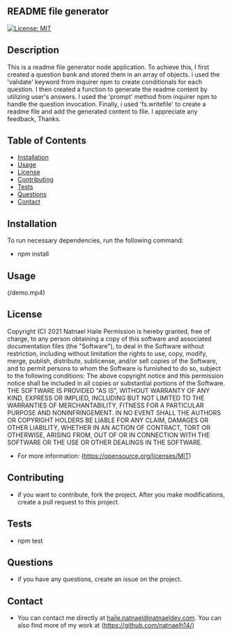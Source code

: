 
## README file generator
[![License: MIT](https://img.shields.io/badge/License-MIT-yellow.svg)](https://opensource.org/licenses/MIT)
## Description
This is a readme file generator node application. To achieve this, I first created a question bank and stored 
them in an array of objects. i used the 'validate' keyword from inquirer npm to create conditionals for each 
question. I then created a function to generate the readme content by utilizing user's answers. I used the 
'prompt' method from inquirer npm to handle the question invocation. Finally, i used 'fs.writefile' to create 
a readme file and add the generated content to file. I appreciate any feedback, Thanks.
## Table of Contents
* [Installation](#Installation)
* [Usage](#Usage)
* [License](#License)
* [Contributing](#Contribution)
* [Tests](#Tests)
* [Questions](#Questions)
* [Contact](#Contact)
## Installation

To run necessary dependencies, run the following command:

* npm install
## Usage
(/demo.mp4)
## License
Copyright (C) 2021 Natnael Haile
Permission is hereby granted, free of charge, to any person obtaining a copy of this software and associated documentation files (the "Software"), to deal in the Software without restriction, including without limitation the rights to use, copy, modify, merge, publish, distribute, sublicense, and/or sell copies of the Software, and to permit persons to whom the Software is furnished to do so, subject to the following conditions:
The above copyright notice and this permission notice shall be included in all copies or substantial portions of the Software.
THE SOFTWARE IS PROVIDED "AS IS", WITHOUT WARRANTY OF ANY KIND, EXPRESS OR IMPLIED, INCLUDING BUT NOT LIMITED TO THE WARRANTIES OF MERCHANTABILITY, FITNESS FOR A PARTICULAR PURPOSE AND NONINFRINGEMENT. IN NO EVENT SHALL THE AUTHORS OR COPYRIGHT HOLDERS BE LIABLE FOR ANY CLAIM, DAMAGES OR OTHER LIABILITY, WHETHER IN AN ACTION OF CONTRACT, TORT OR OTHERWISE, ARISING FROM, OUT OF OR IN CONNECTION WITH THE SOFTWARE OR THE USE OR OTHER DEALINGS IN THE SOFTWARE.
* For more information: (https://opensource.org/licenses/MIT)
## Contributing
* if you want to contribute, fork the project. After you make modifications, create a pull request to this project.
## Tests
* npm test
## Questions
* if you have any questions, create an issue on the project.
## Contact
* You can contact me directly at haile.natnael@natnaeldev.com. You can also find more of my work at (https://github.com/natnaelh14/)